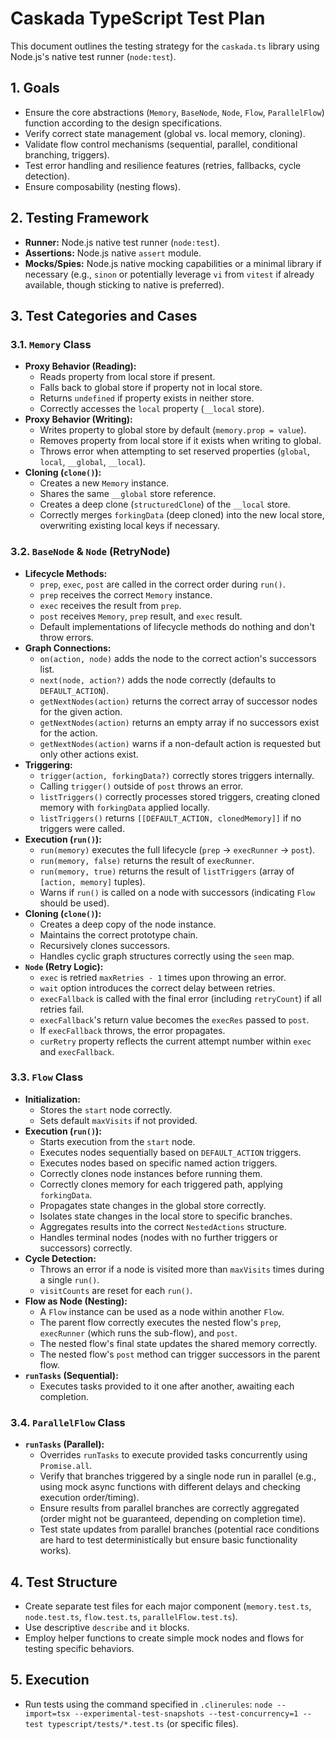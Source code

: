 # Caskada TypeScript Test Plan

This document outlines the testing strategy for the `caskada.ts` library using Node.js's native test runner (`node:test`).

## 1. Goals

- Ensure the core abstractions (`Memory`, `BaseNode`, `Node`, `Flow`, `ParallelFlow`) function according to the design specifications.
- Verify correct state management (global vs. local memory, cloning).
- Validate flow control mechanisms (sequential, parallel, conditional branching, triggers).
- Test error handling and resilience features (retries, fallbacks, cycle detection).
- Ensure composability (nesting flows).

## 2. Testing Framework

- **Runner:** Node.js native test runner (`node:test`).
- **Assertions:** Node.js native `assert` module.
- **Mocks/Spies:** Node.js native mocking capabilities or a minimal library if necessary (e.g., `sinon` or potentially leverage `vi` from `vitest` if already available, though sticking to native is preferred).

## 3. Test Categories and Cases

### 3.1. `Memory` Class

- **Proxy Behavior (Reading):**
  - Reads property from local store if present.
  - Falls back to global store if property not in local store.
  - Returns `undefined` if property exists in neither store.
  - Correctly accesses the `local` property (`__local` store).
- **Proxy Behavior (Writing):**
  - Writes property to global store by default (`memory.prop = value`).
  - Removes property from local store if it exists when writing to global.
  - Throws error when attempting to set reserved properties (`global`, `local`, `__global`, `__local`).
- **Cloning (`clone()`):**
  - Creates a new `Memory` instance.
  - Shares the same `__global` store reference.
  - Creates a deep clone (`structuredClone`) of the `__local` store.
  - Correctly merges `forkingData` (deep cloned) into the new local store, overwriting existing local keys if necessary.

### 3.2. `BaseNode` & `Node` (RetryNode)

- **Lifecycle Methods:**
  - `prep`, `exec`, `post` are called in the correct order during `run()`.
  - `prep` receives the correct `Memory` instance.
  - `exec` receives the result from `prep`.
  - `post` receives `Memory`, `prep` result, and `exec` result.
  - Default implementations of lifecycle methods do nothing and don't throw errors.
- **Graph Connections:**
  - `on(action, node)` adds the node to the correct action's successors list.
  - `next(node, action?)` adds the node correctly (defaults to `DEFAULT_ACTION`).
  - `getNextNodes(action)` returns the correct array of successor nodes for the given action.
  - `getNextNodes(action)` returns an empty array if no successors exist for the action.
  - `getNextNodes(action)` warns if a non-default action is requested but only other actions exist.
- **Triggering:**
  - `trigger(action, forkingData?)` correctly stores triggers internally.
  - Calling `trigger()` outside of `post` throws an error.
  - `listTriggers()` correctly processes stored triggers, creating cloned memory with `forkingData` applied locally.
  - `listTriggers()` returns `[[DEFAULT_ACTION, clonedMemory]]` if no triggers were called.
- **Execution (`run()`):**
  - `run(memory)` executes the full lifecycle (`prep` -> `execRunner` -> `post`).
  - `run(memory, false)` returns the result of `execRunner`.
  - `run(memory, true)` returns the result of `listTriggers` (array of `[action, memory]` tuples).
  - Warns if `run()` is called on a node with successors (indicating `Flow` should be used).
- **Cloning (`clone()`):**
  - Creates a deep copy of the node instance.
  - Maintains the correct prototype chain.
  - Recursively clones successors.
  - Handles cyclic graph structures correctly using the `seen` map.
- **`Node` (Retry Logic):**
  - `exec` is retried `maxRetries - 1` times upon throwing an error.
  - `wait` option introduces the correct delay between retries.
  - `execFallback` is called with the final error (including `retryCount`) if all retries fail.
  - `execFallback`'s return value becomes the `execRes` passed to `post`.
  - If `execFallback` throws, the error propagates.
  - `curRetry` property reflects the current attempt number within `exec` and `execFallback`.

### 3.3. `Flow` Class

- **Initialization:**
  - Stores the `start` node correctly.
  - Sets default `maxVisits` if not provided.
- **Execution (`run()`):**
  - Starts execution from the `start` node.
  - Executes nodes sequentially based on `DEFAULT_ACTION` triggers.
  - Executes nodes based on specific named action triggers.
  - Correctly clones node instances before running them.
  - Correctly clones memory for each triggered path, applying `forkingData`.
  - Propagates state changes in the global store correctly.
  - Isolates state changes in the local store to specific branches.
  - Aggregates results into the correct `NestedActions` structure.
  - Handles terminal nodes (nodes with no further triggers or successors) correctly.
- **Cycle Detection:**
  - Throws an error if a node is visited more than `maxVisits` times during a single `run()`.
  - `visitCounts` are reset for each `run()`.
- **Flow as Node (Nesting):**
  - A `Flow` instance can be used as a node within another `Flow`.
  - The parent flow correctly executes the nested flow's `prep`, `execRunner` (which runs the sub-flow), and `post`.
  - The nested flow's final state updates the shared memory correctly.
  - The nested flow's `post` method can trigger successors in the parent flow.
- **`runTasks` (Sequential):**
  - Executes tasks provided to it one after another, awaiting each completion.

### 3.4. `ParallelFlow` Class

- **`runTasks` (Parallel):**
  - Overrides `runTasks` to execute provided tasks concurrently using `Promise.all`.
  - Verify that branches triggered by a single node run in parallel (e.g., using mock async functions with different delays and checking execution order/timing).
  - Ensure results from parallel branches are correctly aggregated (order might not be guaranteed, depending on completion time).
  - Test state updates from parallel branches (potential race conditions are hard to test deterministically but ensure basic functionality works).

## 4. Test Structure

- Create separate test files for each major component (`memory.test.ts`, `node.test.ts`, `flow.test.ts`, `parallelFlow.test.ts`).
- Use descriptive `describe` and `it` blocks.
- Employ helper functions to create simple mock nodes and flows for testing specific behaviors.

## 5. Execution

- Run tests using the command specified in `.clinerules`: `node --import=tsx --experimental-test-snapshots --test-concurrency=1 --test typescript/tests/*.test.ts` (or specific files).
